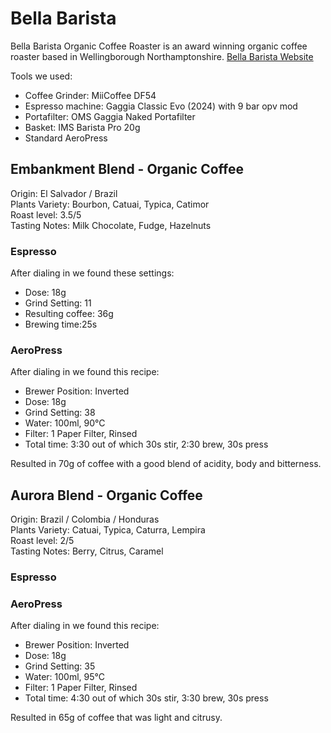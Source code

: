 # Bella Barista

Bella Barista Organic Coffee Roaster is an award winning organic coffee roaster based in Wellingborough Northamptonshire. [Bella Barista Website](https://bellabarista.co.uk)

Tools we used:

* Coffee Grinder: MiiCoffee DF54
* Espresso machine: Gaggia Classic Evo (2024) with 9 bar opv mod
* Portafilter: OMS Gaggia Naked Portafilter
* Basket: IMS Barista Pro 20g
* Standard AeroPress

## Embankment Blend - Organic Coffee

Origin: El Salvador / Brazil  
Plants Variety: Bourbon, Catuai, Typica, Catimor  
Roast level: 3.5/5  
Tasting Notes: Milk Chocolate, Fudge, Hazelnuts  

### Espresso

After dialing in we found these settings:

* Dose: 18g⁠
* Grind Setting: 11
* Resulting coffee: 36g
* Brewing time:25s

### AeroPress

After dialing in we found this recipe:

* Brewer Position: Inverted⁠
* Dose: 18g⁠
* Grind Setting: 38
* Water: 100ml, 90°C
* Filter: 1 Paper Filter, Rinsed⁠
* Total time: 3:30 out of which 30s stir, 2:30 brew, 30s press
  
Resulted in 70g of coffee with a good blend of acidity, body and bitterness.

## Aurora Blend - Organic Coffee

Origin: Brazil / Colombia / Honduras  
Plants Variety: Catuai, Typica, Caturra, Lempira  
Roast level: 2/5  
Tasting Notes: Berry, Citrus, Caramel 

### Espresso



### AeroPress

After dialing in we found this recipe:

* Brewer Position: Inverted⁠
* Dose: 18g⁠
* Grind Setting: 35⁠
* Water: 100ml, 95°C
* Filter: 1 Paper Filter, Rinsed⁠
* Total time: 4:30 out of which 30s stir, 3:30 brew, 30s press
  
Resulted in 65g of coffee that was light and citrusy.